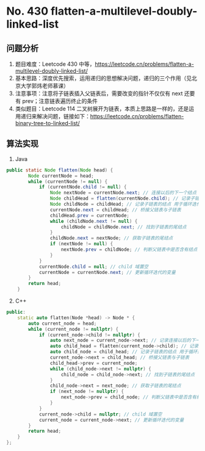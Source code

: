 # No. 430 flatten-a-multilevel-doubly-linked-list

## 问题分析
1. 题目难度：Leetcode 430 中等，https://leetcode.cn/problems/flatten-a-multilevel-doubly-linked-list/ <br>
2. 基本思路：深度优先搜索，运用递归的思想解决问题，递归的三个作用（见北京大学郭炜老师慕课）<br>
3. 注意事项：注意将子链表插入父链表后，需要改变的指针不仅仅有 next 还要有 prev；注意链表遍历终止的条件<br>
4. 类似题目：Leetcode 114 二叉树展开为链表，本质上思路是一样的，还是运用递归来解决问题，链接如下：https://leetcode.cn/problems/flatten-binary-tree-to-linked-list/

## 算法实现
1. Java
```java
public static Node flatten(Node head) {
        Node currentNode = head;
        while (currentNode != null) {
            if (currentNode.child != null) {
                Node nextNode = currentNode.next; // 连接以后的下一个结点
                Node childHead = flatten(currentNode.child); // 记录子链表的首结点
                Node childNode = childHead; // 记录子链表的结点 用于循环迭代
                currentNode.next = childHead; // 桥接父链表与子链表
                childHead.prev = currentNode;
                while (childNode.next != null) {
                    childNode = childNode.next; // 找到子链表的尾结点
                }
                childNode.next = nextNode; // 获取子链表的尾结点
                if (nextNode != null) {
                    nextNode.prev = childNode; // 判断父链表中是否含有结点
                }
            }
            currentNode.child = null; // child 域置空
            currentNode = currentNode.next; // 更新循环迭代的变量
        }
        return head;
    }
```
2. C++
```cpp
public:
    static auto flatten(Node *head) -> Node * {
        auto current_node = head;
        while (current_node != nullptr) {
            if (current_node->child != nullptr) {
                auto next_node = current_node->next; // 记录连接以后的下一个结点
                auto child_head = flatten(current_node->child); // 记录子链表的首结点
                auto child_node = child_head; // 记录子链表的结点 用于循环迭代
                current_node->next = child_head; // 桥接父链表与子链表
                child_head->prev = current_node;
                while (child_node->next != nullptr) {
                    child_node = child_node->next; // 找到子链表的尾结点
                }
                child_node->next = next_node; // 获取子链表的尾结点
                if (next_node != nullptr) {
                    next_node->prev = child_node; // 判断父链表中是否含有结点
                }
            }
            current_node->child = nullptr; // child 域置空
            current_node = current_node->next; // 更新循环迭代的变量
        }
        return head;
    }
};
```
